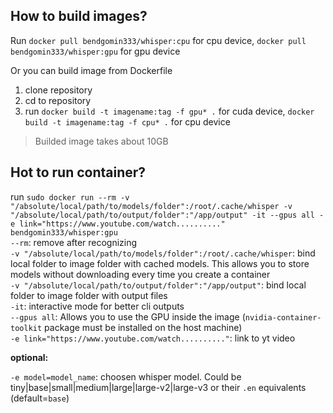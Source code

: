 ## How to build images?
Run `docker pull bendgomin333/whisper:cpu` for cpu device, `docker pull bendgomin333/whisper:gpu` for gpu device

Or you can build image from Dockerfile
1. clone repository
2. cd to repository
3. run `docker build -t imagename:tag -f gpu* .` for cuda device, `docker build -t imagename:tag -f cpu* .` for cpu device

> Builded image takes about 10GB

## Hot to run container?
run `sudo docker run --rm -v "/absolute/local/path/to/models/folder":/root/.cache/whisper -v "/absolute/local/path/to/output/folder":"/app/output" -it --gpus all -e link="https://www.youtube.com/watch.........." bendgomin333/whisper:gpu`<br />
`--rm`: remove after recognizing<br />
`-v "/absolute/local/path/to/models/folder":/root/.cache/whisper`: bind local folder to image folder with cached models. This allows you to store models without downloading every time you create a container<br />
`-v "/absolute/local/path/to/output/folder":"/app/output"`: bind local folder to image folder with output files<br />
`-it`: interactive mode for better cli outputs<br />
`--gpus all`: Allows you to use the GPU inside the image (`nvidia-container-toolkit` package must be installed on the host machine)<br />
`-e link="https://www.youtube.com/watch.........."`: link to yt video<br />

**optional:**

`-e model=model_name`: choosen whisper model. Could be tiny|base|small|medium|large|large-v2|large-v3 or their `.en` equivalents (default=`base`)